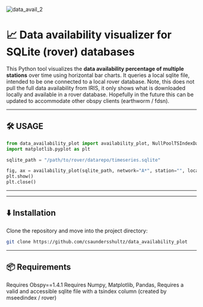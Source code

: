 
![data_avail_2](https://github.com/user-attachments/assets/84e815d3-039d-4e7f-89c0-200e8ebfb70f)


# 📈 Data availability visualizer for SQLite (rover) databases

This Python tool visualizes the **data availability percentage of multiple stations** over time using horizontal bar charts. It queries a local sqlite file, intended to be one connected to a local rover database. Note, this does not pull the full data availability from IRIS, it only shows what is downloaded locally and available in a rover database. Hopefully in the future this can be updated to accommodate other obspy clients (earthworm / fdsn).


---

## 🛠 USAGE
```python
from data_availability_plot import availability_plot, NullPoolTSIndexDatabaseHandler
import matplotlib.pyplot as plt

sqlite_path = "/path/to/rover/datarepo/timeseries.sqlite"

fig, ax = availability_plot(sqlite_path, network="A*", station="", location="", channel="HDF", interval_days=1, max_chunk_days=200)
plt.show()
plt.close()
```

---

--- 
## ⬇️ Installation

Clone the repository and move into the project directory:

```bash
git clone https://github.com/csaundersshultz/data_availability_plot
```

---

## 📦 Requirements

Requires Obspy==1.4.1
Requires Numpy, Matplotlib, Pandas, 
Requires a valid and accessible sqlite file with a tsindex column (created by mseedindex / rover)





